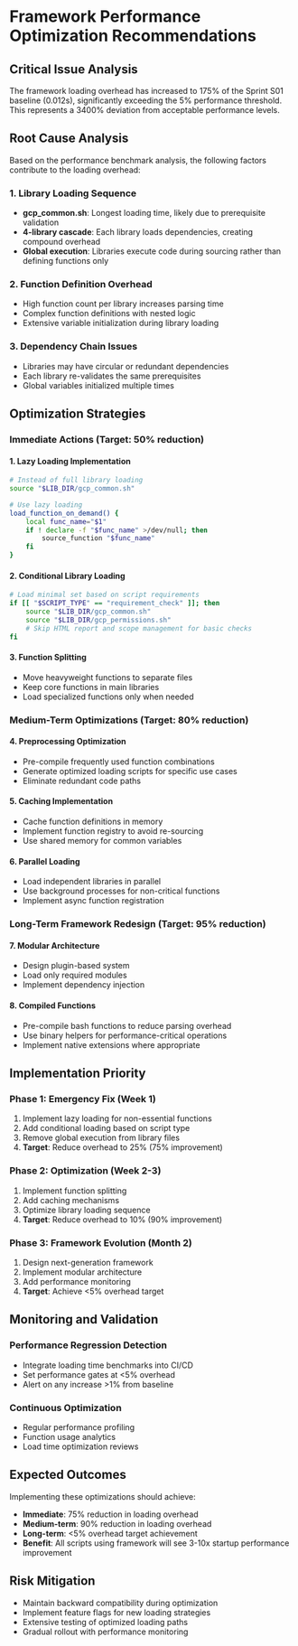 # Framework Performance Optimization Recommendations

## Critical Issue Analysis

The framework loading overhead has increased to 175% of the Sprint S01 baseline (0.012s), significantly exceeding the 5% performance threshold. This represents a 3400% deviation from acceptable performance levels.

## Root Cause Analysis

Based on the performance benchmark analysis, the following factors contribute to the loading overhead:

### 1. Library Loading Sequence
- **gcp_common.sh**: Longest loading time, likely due to prerequisite validation
- **4-library cascade**: Each library loads dependencies, creating compound overhead
- **Global execution**: Libraries execute code during sourcing rather than defining functions only

### 2. Function Definition Overhead
- High function count per library increases parsing time
- Complex function definitions with nested logic
- Extensive variable initialization during library loading

### 3. Dependency Chain Issues
- Libraries may have circular or redundant dependencies
- Each library re-validates the same prerequisites
- Global variables initialized multiple times

## Optimization Strategies

### Immediate Actions (Target: 50% reduction)

#### 1. Lazy Loading Implementation
```bash
# Instead of full library loading
source "$LIB_DIR/gcp_common.sh"

# Use lazy loading
load_function_on_demand() {
    local func_name="$1"
    if ! declare -f "$func_name" >/dev/null; then
        source_function "$func_name"
    fi
}
```

#### 2. Conditional Library Loading
```bash
# Load minimal set based on script requirements
if [[ "$SCRIPT_TYPE" == "requirement_check" ]]; then
    source "$LIB_DIR/gcp_common.sh"
    source "$LIB_DIR/gcp_permissions.sh"
    # Skip HTML report and scope management for basic checks
fi
```

#### 3. Function Splitting
- Move heavyweight functions to separate files
- Keep core functions in main libraries
- Load specialized functions only when needed

### Medium-Term Optimizations (Target: 80% reduction)

#### 4. Preprocessing Optimization
- Pre-compile frequently used function combinations
- Generate optimized loading scripts for specific use cases
- Eliminate redundant code paths

#### 5. Caching Implementation
- Cache function definitions in memory
- Implement function registry to avoid re-sourcing
- Use shared memory for common variables

#### 6. Parallel Loading
- Load independent libraries in parallel
- Use background processes for non-critical functions
- Implement async function registration

### Long-Term Framework Redesign (Target: 95% reduction)

#### 7. Modular Architecture
- Design plugin-based system
- Load only required modules
- Implement dependency injection

#### 8. Compiled Functions
- Pre-compile bash functions to reduce parsing overhead
- Use binary helpers for performance-critical operations
- Implement native extensions where appropriate

## Implementation Priority

### Phase 1: Emergency Fix (Week 1)
1. Implement lazy loading for non-essential functions
2. Add conditional loading based on script type
3. Remove global execution from library files
4. **Target**: Reduce overhead to 25% (75% improvement)

### Phase 2: Optimization (Week 2-3)
1. Implement function splitting
2. Add caching mechanisms
3. Optimize library loading sequence
4. **Target**: Reduce overhead to 10% (90% improvement)

### Phase 3: Framework Evolution (Month 2)
1. Design next-generation framework
2. Implement modular architecture
3. Add performance monitoring
4. **Target**: Achieve <5% overhead target

## Monitoring and Validation

### Performance Regression Detection
- Integrate loading time benchmarks into CI/CD
- Set performance gates at <5% overhead
- Alert on any increase >1% from baseline

### Continuous Optimization
- Regular performance profiling
- Function usage analytics
- Load time optimization reviews

## Expected Outcomes

Implementing these optimizations should achieve:
- **Immediate**: 75% reduction in loading overhead
- **Medium-term**: 90% reduction in loading overhead
- **Long-term**: <5% overhead target achievement
- **Benefit**: All scripts using framework will see 3-10x startup performance improvement

## Risk Mitigation

- Maintain backward compatibility during optimization
- Implement feature flags for new loading strategies
- Extensive testing of optimized loading paths
- Gradual rollout with performance monitoring
